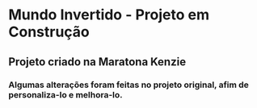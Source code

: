 # Mundo Invertido - Projeto em Construção
## Projeto criado na Maratona Kenzie
### Algumas alterações foram feitas no projeto original, afim de personaliza-lo e melhora-lo. 
